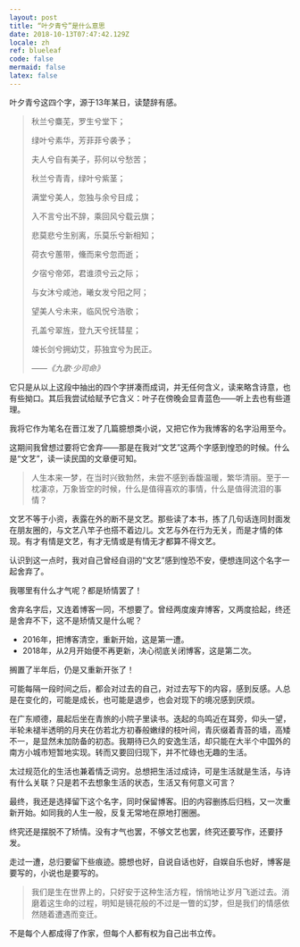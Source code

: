 ```yaml
---
layout: post
title: “叶夕青兮”是什么意思
date: 2018-10-13T07:47:42.129Z
locale: zh
ref: blueleaf
code: false
mermaid: false
latex: false
---
```

叶夕青兮这四个字，源于13年某日，读楚辞有感。

> 秋兰兮麋芜，罗生兮堂下；
>
> 绿叶兮素华，芳菲菲兮袭予；
>
> 夫人兮自有美子，荪何以兮愁苦；
>
> 秋兰兮青青，绿叶兮紫茎；
>
> 满堂兮美人，忽独与余兮目成；
>
> 入不言兮出不辞，乘回风兮载云旗；
>
> 悲莫悲兮生别离，乐莫乐兮新相知；
>
> 荷衣兮蕙带，儵而来兮忽而逝；
>
> 夕宿兮帝郊，君谁须兮云之际；
>
> 与女沐兮咸池，曦女发兮阳之阿；
>
> 望美人兮未来，临风怳兮浩歌；
>
> 孔盖兮翠旌，登九天兮抚彗星；
>
> 竦长剑兮拥幼艾，荪独宜兮为民正。
>
> _——《九歌·少司命》_

它只是从以上这段中抽出的四个字拼凑而成词，并无任何含义，读来略含诗意，也有些拗口。其后我尝试给赋予它含义：叶子在傍晚会显青蓝色——听上去也有些道理。

我将它作为笔名在晋江发了几篇臆想类小说，又把它作为我博客的名字沿用至今。

这期间我曾想过要将它舍弃——那是在我对“文艺”这两个字感到惶恐的时候。什么是“文艺”，读一读民国的文章便可知。

> 人生本来一梦，在当时兴致勃然，未尝不感到香馥温暖，繁华清丽。至于一枕凄凉，万象皆空的时候，什么是值得喜欢的事情，什么是值得流泪的事情？

文艺不等于小资，表露在外的断不是文艺。那些读了本书，拣了几句话连同封面发在朋友圈的，与文艺八竿子也搭不着边儿。文艺与外在行为无关，而是才情的体现。有才有情是文艺，有才无情或是有情无才都算不得文艺。

认识到这一点时，我对自己曾经自诩的“文艺”感到惶恐不安，便想连同这个名字一起舍弃了。

我哪里有什么才气呢？都是矫情罢了！

舍弃名字后，又连着博客一同，不想要了。曾经两度废弃博客，又两度拾起，终还是舍弃不下，这不是矫情又是什么呢？

* 2016年，把博客清空，重新开始，这是第一遭。
* 2018年，从2月开始便不再更新，决心彻底关闭博客，这是第二次。

搁置了半年后，仍是又重新开张了！

可能每隔一段时间之后，都会对过去的自己，对过去写下的内容，感到反感。人总是在变化的，可能是成长，也可能是退步，也会对现下的境况感到厌烦。

在广东顺德，晨起后坐在青旅的小院子里读书。迭起的鸟鸣近在耳旁，仰头一望，半轮未褪半透明的月夹在仿若北方初春般嫩绿的枝叶间，青灰缀着青苔的墙，高矮不一，是显然未加防备的初态。我期待已久的安逸生活，却只能在大半个中国外的南方小城市短暂地实现。转而又要回归现下，并不忙碌也无趣的生活。

太过规范化的生活也兼着情乏词穷。总想把生活过成诗，可是生活就是生活，与诗有什么关联？只是若不去想象生活的状态，生活又有何意义可言？

最终，我还是选择留下这个名字，同时保留博客。旧的内容删拣后归档，又一次重新开始。如同我的人生一般，反复无常地在原地打圈圈。

终究还是摆脱不了矫情。没有才气也罢，不够文艺也罢，终究还要写作，还要抒发。

走过一遭，总归要留下些痕迹。臆想也好，自说自话也好，自娱自乐也好，博客是要写的，小说也是要写的。

> 我们是生在世界上的，只好安于这种生活方程，悄悄地让岁月飞逝过去。消磨着这生命的过程，明知是镜花般的不过是一瞥的幻梦，但是我们的情感依然随着遭遇而变迁。

不是每个人都成得了作家，但每个人都有权为自己出书立传。
